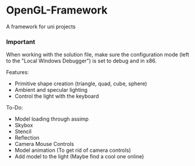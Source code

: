 # OpenGL-Framework
A framework for uni projects

### Important
When working with the solution file, make sure the configuration mode (left to the "Local Windows Debugger") is set to debug and in x86.

Features:
- Primitive shape creation (triangle, quad, cube, sphere)
- Ambient and specular lighting
- Control the light with the keyboard

To-Do:
- Model loading through assimp
- Skybox
- Stencil
- Reflection
- Camera Mouse Controls
- Model animation (To get rid of camera controls)
- Add model to the light (Maybe find a cool one online)